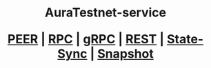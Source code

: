 <h1 align="center"> AuraTestnet-service
  
 [PEER](https://github.com/YTWOFUND/Aura-service/blob/main/AuraTestnet/AuraTest-Peer.md)   |   [RPC]()   |   [gRPC]()    |   [REST]()    |   [State-Sync]()   |   [Snapshot]()      
